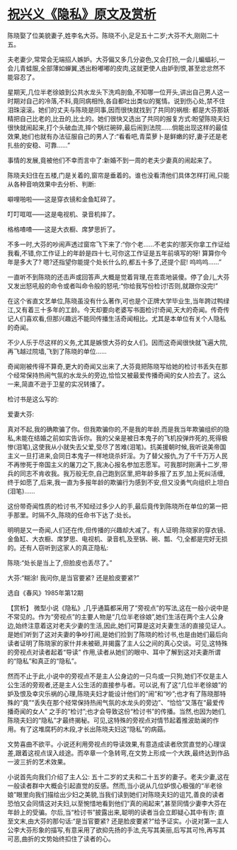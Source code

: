 # [祝兴义《隐私》原文及赏析](https://www.vrrw.net/wx/15226.html)

陈晓娶了位美貌妻子,姓李名大芬。陈晓不小,足足五十二岁;大芬不大,刚刚二十五。

夫老妻少,常常会无端招人嫉妒。大芬偏又多几分姿色,又会打扮,一会儿蝙蝠衫,一会儿青蛙服,全部薄如蝉翼,透出粉嘟嘟的皮肉,这就更使人由妒到恨,甚至忿忿然不能容忍了。

星期天,几位半老徐娘到公共水龙头下洗鸡剖鱼,不知哪一位开头,讲出自己男人这一时期对自己的冷落,不料,竟同病相怜,各自都吐出类似的冤情。说到伤心处,禁不住泪珠滚滚。她们的丈夫与陈晓是同事,因而很快就找到了共同的祸根: 都是大芬那妖精把自己比老的,比丑的,比土的。她们很快又选出了共同的报复方式:盼望陈晓夫妇很快就闹起来,打个头破血流,摔个锅烂碗碎,最后闹到法院……倘能出现这样的最佳效果,她们也就有办法征服自己的男人了:“看看吧,青菜萝卜是鲜嫩的好,妻子还是老扎些的安稳、可靠……”

事情的发展,竟被他们不幸而言中了:新婚不到一周的老夫少妻真的闹起来了。

陈晓夫妇住在五楼,门是关着的,窗帘是垂着的。谁也没看清他们具体怎样打闹,只能从各种音响效果中去分析、判断:

噼哩啪啦——这是穿衣镜和金鱼缸碎了。

叮叮哐哐——这是电视机、录音机摔了。

格格喳喳——这是大衣橱、席梦思折了。

不多一时,大芬的吵闹声透过窗帘飞下来了:“你个老……不老实的!那天你拿工作证给我看,不错,你工作证上的年龄是四十七,可你这工作证是五年前填写的呀! 算算你今年是多大了? 嗯?还指望你能提个处长什么的,都五十多了,还提个屁! 呜呜呜……”

一直听不到陈晓的还击声或回答声,大概是觉着背理,在乖乖地装傻。停了会儿,大芬又发出怒吼般的命令或者叫命令般的怒吼:“你给我写份检讨!否则,就跟你没完!”

在这个省直文艺单位,陈晓虽没有什么著作,可也是个正牌大学毕业生,当年跨过鸭绿江,又有着三十多年的工龄。今天却要向老婆写书面检讨!奇闻,天大的奇闻。传奇传记人们喜欢看,但那兴趣远不能同传播生活奇闻相比。尤其是本单位有关个人隐私的奇闻。

不少人乐于尽这样的义务,尤其是嫉恨大芬的女人们。因而这奇闻很快就飞遍大院,再飞越过院墙,飞到了陈晓的单位……

奇闻刚被传得不算奇,更大的奇闻又出来了,大芬竟把陈晓写给她的检讨书丢失在那个经常保持热闹气氛的水龙头的旁边,恰恰又被最爱传播奇闻的女人捡去了。这么一来,简直不逊于卫星的实况转播了。

检讨书是这么写的:

爱妻大芬:

真对不起,我的确欺骗了你。但我欺骗你的,不是我的年龄,而是我当年欺骗组织的隐私,未能在结婚之前如实告诉你。我的父亲是被日本鬼子的飞机投弹炸死的,死得极惨(泪笔),这使我从小就失去父爱,受尽了苦难(泪笔)。抗美援朝时候,我听说美帝国主义一旦打进来,会同日本鬼子一样地烧杀奸淫。为了替父报仇,为了千千万万人民不再惨死于帝国主义的屠刀之下,我决心报名参加志愿军。可我那时刚满十二岁,带兵的同志不肯收我。我万般无奈,自己跑到区里,把年龄多报了五岁,加上死纠活缠,终于如愿了,后来,我一直为多报年龄的欺骗行为感到不安,但又没勇气向组织上坦白(泪笔)……

这份带奇闻性质的检讨书,不知经过多少人的手,最后竟传到陈晓所在单位的第一把手那里。时隔不久,陈晓的任命书下达了:处长。

明明是又一奇闻,人们还在传,但传播的兴趣却大减了。有人证明:陈晓家的穿衣镜、金鱼缸、大衣橱、席梦思、电视机、录音机,及至锅、碗、瓢、勺,全都是完好无损的。还有人窃听到这家人的真正隐私:

陈晓:“处长是当上了,但脸皮也丢尽了。”

大芬:“糊涂! 我问你,是当官要紧? 还是脸皮要紧?”

选自《春风》1985年第12期



【赏析】 微型小说《隐私》,几乎通篇都采用了“旁视点”的写法,这在一般小说中是不常见的。作为“旁视点”的主要人物是“几位半老徐娘”,她们生活在两个主人公身边,始终注意着这对老夫少妻的生活,因此,她们可算是这对夫妻生活的直接见证人。是她们听到了这对夫妻的争吵打闹,是她们捡到了陈晓的检讨书,也是由她们最后向读者证明了陈晓家的家什并未被砸,并揭露了主人公之间的真心交谈。可见,这特殊的旁视点对读者起着“导读” 作用,读者从她们的眼中、耳中了解到这对夫妻所谓的“隐私”和真正的“隐私”。

然而不止于此,小说中的旁视点不是主人公身边的一只鸟或一只狗,她们不仅是主人公生活的旁观者,还是主人公生活的直接参与者。可以说,有了这“几位半老徐娘”的妒及恨及幸灾乐祸的心理,陈晓夫妇才能设计他们的“闹”和“吵”;也才有了陈晓那特殊的“竟”“丢失在那个经常保持热闹气氛的水龙头的旁边”、“恰恰”又落在“最爱传播奇闻的女人” 之手的“检讨”;也才会导致这份“检讨书”的传播。当然,也因为她们,陈晓夫妇的“隐私”才最终揭秘。可见,这特殊的旁视点对情节起着推波助澜的作用。有了这堆腐朽的木段,才长出陈晓夫妇这“隐私”的病菇。

文势喜曲不欲平。小说还利用旁视点的导读效果,有意造成读者欣赏直觉的心理误差,跟着这视点误入歧途。而卒章一个急转弯,在文势上形成一个大跌,最终达到作品一波三折的艺术效果。

小说首先向我们介绍了主人公: 五十二岁的丈夫和二十五岁的妻子。老夫少妻,这在一般读者群中大概会引起直觉的反感。然而,当小说从几位妒恨心极强的“半老徐娘”眼里向我们描绘出少妇之美貌,当我们读到她们对陈晓夫妇的诅咒,善良的读者恐怕又会同情这对夫妇,以至惋惜地看到他们“真的闹起来”,甚至同情少妻李大芬在年龄上的受骗。尔后,当“检讨书”披露出来,聪明的读者当会立即疑心其中有诈; 直至文末,由大芬的那句话:“是当官要紧? 还是脸皮要紧?”给予证实。小说对第一主人公李大芬形象的描写,有意采用了欲抑先扬的手法,先写其美丽,后写其可怜,再写其可恶,曲折的文势始终扣住了读者的心。

